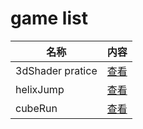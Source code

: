 # game list
| 名称         | 内容                        |
| ------------ | --------------------------- |
| 3dShader pratice | [查看](./3dShader/bin/index.html) |
| helixJump | [查看](./helixJump/bin/index.html) |
| cubeRun | [查看](./cubeRun/bin/index.html) |